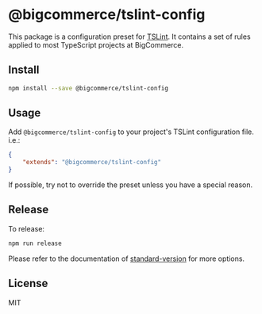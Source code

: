 # @bigcommerce/tslint-config


This package is a configuration preset for [TSLint](https://palantir.github.io/tslint). It contains a set of rules applied to most TypeScript projects at BigCommerce.


## Install

```sh
npm install --save @bigcommerce/tslint-config
```


## Usage

Add `@bigcommerce/tslint-config` to your project's TSLint configuration file. i.e.:

```json
{
    "extends": "@bigcommerce/tslint-config"
}
```

If possible, try not to override the preset unless you have a special reason.


## Release

To release:

```sh
npm run release
```

Please refer to the documentation of [standard-version](https://github.com/conventional-changelog/standard-version) for more options.


## License

MIT
